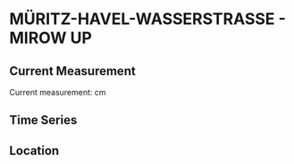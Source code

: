 # MÜRITZ-HAVEL-WASSERSTRASSE - MIROW UP

## Current Measurement

Current measurement: <Value topic="rivers/pegel-online/MHW/MIROW UP/measurementValue"/> cm

## Time Series

<TimeSeries topic="rivers/pegel-online/MHW/MIROW UP/measurementValue" period="week" />

## Location

<WorldMap>
  <Marker lat="53.27148502629387" lon="12.802766081907661" labelTopic="rivers/pegel-online/MHW/MIROW UP" />
</WorldMap>
